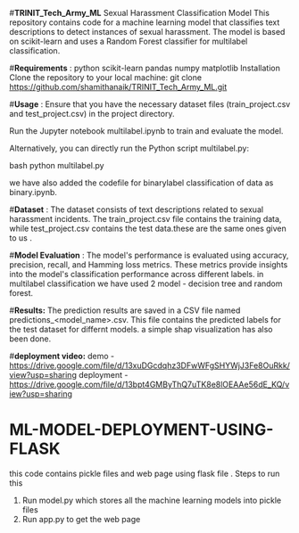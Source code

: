 


#**TRINIT_Tech_Army_ML**
Sexual Harassment Classification Model This repository contains code for a machine learning model that classifies text descriptions to detect instances of sexual harassment. The model is based on scikit-learn and uses a Random Forest classifier for multilabel classification.

#**Requirements** :
python scikit-learn pandas numpy matplotlib Installation Clone the repository to your local machine: git clone https://github.com/shamithanaik/TRINIT_Tech_Army_ML.git

#**Usage** :
Ensure that you have the necessary dataset files (train_project.csv and test_project.csv) in the project directory.

Run the Jupyter notebook multilabel.ipynb to train and evaluate the model.

Alternatively, you can directly run the Python script multilabel.py:

bash python multilabel.py

we have also added the codefile for binarylabel classification of data as binary.ipynb.

#**Dataset** :
The dataset consists of text descriptions related to sexual harassment incidents. The train_project.csv file contains the training data, while test_project.csv contains the test data.these are the same ones given to us .

#**Model Evaluation** :
The model's performance is evaluated using accuracy, precision, recall, and Hamming loss metrics. These metrics provide insights into the model's classification performance across different labels. in multilabel classification we have used 2 model - decision tree and random forest.

#**Results:**
The prediction results are saved in a CSV file named predictions_<model_name>.csv. This file contains the predicted labels for the test dataset for differnt models. a simple shap visualization has also been done.

#**deployment video:**
demo - https://drive.google.com/file/d/13xuDGcdqhz3DFwWFgSHYWjJ3Fe8OuRkk/view?usp=sharing
deployment - https://drive.google.com/file/d/13bpt4GMByThQ7uTK8e8lOEAAe56dE_KQ/view?usp=sharing



# ML-MODEL-DEPLOYMENT-USING-FLASK
this code contains pickle files and web page using flask file .
Steps to run this
1) Run model.py which stores all the machine learning models into pickle files
2) Run app.py to get the web page
